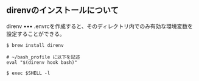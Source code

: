 ## direnvのインストールについて

direnv ••• .envrcを作成すると、そのディレクトリ内でのみ有効な環境変数を設定することができる。  

```
$ brew install direnv

# ~/bash_profile に以下を記述
eval "$(direnv hook bash)"

$ exec $SHELL -l
```
